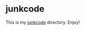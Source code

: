 # junkcode

This is my [junkcode](https://download.samba.org/pub/tridge/talks/junkcode.pdf) directory. Enjoy!
